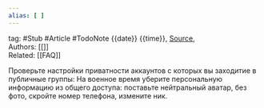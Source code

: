 ```yaml
---
alias: [ ]  
---
```

tag: #Stub  #Article  #TodoNote
{{date}} {{time}}, [Source](),  
Authors: [[]]   
Related:  [[FAQ]]

Проверьте настройки приватности аккаунтов с которых вы заходитие в публичные группы: 
На военное время уберите персональную информацию из общего доступа: поставьте нейтральный аватар, без фото, скройте номер телефона, измените ник. 


